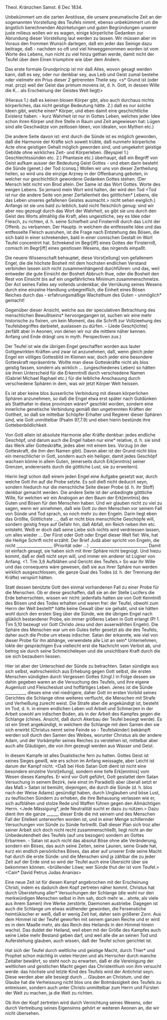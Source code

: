  Theol. Kränzchen Samst. 6 Dec 1834.

Unbekümmert um die zarten Anstösse, die unsere pneumatische Zeit an der sogenannten Vorstellung des Teufels nimmt, ebenso unbekümmert um die ängstlich berechnenden Abzirkelungen und guten Begründungen unserer juste milieus wollen wir es wagen, einige körperliche Gedanken zur Abrundung dieser Vorstellung laut werden zu lassen. Wir müssen aber im Voraus den frommen Wunsch darlegen, daß ein jeder das Seinige dazu beitrage, daß - nachdem so oft und viel hinweggenommen worden ist vom Worte des Lebens, nun nicht zu viel hinzu gethan werde, damit nicht der Teufel über dem Einen triumphire wie über dem Andern.

Das erste formale Grundprincip ist mir daß Alles, wovon gesagt werden kann, daß es sey, oder nur denkbar sey, aus Leib und Geist zumal bestehe oder vielmehr ein Prius dieser 2 getrennten Theile sey. <s* Grund ist (oder mat. prcp) weil der Geist das primum movens ist, d. h. Gott, in dessen Wille die K... als Erscheinung der Geistes Welt liegt)>

(Hieraus 1.) daß es keinen blosen Körper gibt, also auch durchaus nichts körperliches, das nicht geistige Bedeutung hätte. 2.) daß es nur solche Ideen gibt, welche einen* Körper, und eben damit eine geschichtliche Existenz haben: - kurz Wahrheit ist nur in Gottes Leben, welches jeder Idee schon ihren Körper und ihre Stelle in Raum und Zeit angewiesen hat: Lügen sind alle Geschwätze von zeitlosen Ideen, von Idealen, von Mythen etc.) <Gott ist allein wahrhaftig alle Menschen aber falsch.>

Die andere Seite davon ist: erst durch die Sünde ist es möglich geworden, daß die Harmonie der Kräfte sich soweit trübte, daß nunmehr körperliche Acte ohne geistigen Gehalt möglich geworden sind, und umgekehrt geistige Gebilde ohne wirkliches Zeit- und Körperleben. (Beyspiel 1.) Geschlechtssünden etc. 2.) Phantasie etc.) überhaupt, daß ein Begriff von Geist aufkam ausser der Bedeutung Geist Gottes - und eben darin besteht die Sünde (genet.) der Tod (consq.) Wollen wir uns von dieser Zertheilung heilen, so wird uns die einzige Arzney in der Offenbarung geboten, in welcher nur geschichtlich gewordene Gedanken Gottes stehen. (Der Mensch lebt nicht von Brod allein. Der Same ist das Wort Gottes. Worte des ewigen Lebens. So jemand mein Wort wird halten, der wird den Tod <Tod ist nur die andere Seite von jener Zerfallenheit des göttlichen* Lebens, die das Leben unseres gefallenen Geistes ausmacht.> nicht sehen ewiglich.) Anfangs ist sie uns bald zu leiblich, bald nicht fleischlich genug: sind wir aber neu gezeugt durch das Wort der Wahrheit, so gibt sie uns durch den Geist des Worts allmählig die Kraft, alles ungeistliche, sey es Idee oder Fleisch, zu richten, d. h. seine Schiefheit und Finsterniß durch das Licht der Offenb. zu verbannen. 
Der Hauptp. in welchem die entfesselte Idee und das entfesselte Fleisch ausruhen, ist die Frage nach Entstehung des Bösen, die sich bald in einer schrekenden, bald in einer comischen Gestalt im Wort Teufel concentrirt hat. Schrekend im Begr[iff] eines Gottes der Finsterniß, comisch im Begr[iff] eines geistlosen Wesens, das nirgends einpaßt.

Die neuere Wissenschaft behauptet, diese Vorst[ellung] von gefallenem Engel, die die höchste Bosheit mit dem hochsten endlichen Verstand verbinden lassen sich nicht zusammenhängend durchführen: und das, weil entweder die gute Einsicht der Bosheit Abbruch thue, oder die Bosheit den Rest von Einsicht bis auf ein ungefährliches Minimum zusammenschmelze. Der Act seines Falles sey vollends undenkbar, die Verrükung seines Wesens durch eine einzelne Handlung unbegreiflich, die Einheit eines Bösen Reiches durch das - erfahrungsmäßige Wachsthum des Guten - unmöglich* gemacht!

Gegenüber dieser Ansicht, welche aus der speculativen Betrachtung des menschlichen Bewußtseins* hervorgegangen ist, suchen wir eine mehr historische zu fixiren, um kein Moment, das die Schrift zur Vollzieehung des Teufelsbegriffes darbietet, auslassen zu dürfen. - (Jede Gesch[ichte] zerfällt aber in Aeonen, von denen wir nur die mittlere näher kennen. Anfang und Ende drängt uns in myth. Perspectiven zus.)

Der Teufel ist wie die übrigen Engel geschaffen worden aus lauter Gottgewirkten Kräften und zwar ist anzunehmen, daß, wenn gleich jeder Engel ein völliges Gottesbild im Kleinen war, doch jeder eine besondere Gotteskraft repräsentirte. Wollte man diese Gotteskräfte nicht als blos geistig fassen, sondern als wirklich ... (ungeschiedenes Leben) so hätten sie ihren Unterscheid für die Erkenntniß durch verschiedene Namen (Gabriel Michael Raphael etc.) für die leibliche Anschauung durch verschiedene Sphären in dem, was wir jetzt Körper Welt heissen.

Es ist aber keine blos äusserliche Verbindung mit diesen körperlichen Sphären anzunehmen, so daß die Engel etwa erst später nach Gutdünken als Statthalter in diese provinzen wären* geschikt worden, sondern eine innerliche genetische Verbindung gemäß den ungetrennten Kräften der Gottheit, so daß sie mittelbar Schöpfer Erhalter und Regierer dieser Sphären sind, wie Gott unmittelbar (Psalm 97,7.9) und eben hierin bestünde ihre Gottebenbildlichkeit.

Von Gott allein ist absolute Harmonie aller Kräfte denkbar: jedes endliche Geschöpf, und darum auch die Engel haben nur eine* relative, d. h. sie sind das Werk aller Gotteskräfte, jedes aber mit einem bes. Vorzug (in der Gotteskraft, die ihm den Namen gibt). Davon aber ist der Grund nicht blos ein menschlicher in Gott, sondern auch ein heiliger, damit jedes Geschöpf wachsen könne in allem Guten, (einerseits durch Erk[enntnis] seiner Grenzen, andererseits durch die göttliche Lust, sie zu erweitern).

Hierin liegt schon daß einem jeden Engel eine Aufgabe gesetzt war, durch welche Gott ihn auf die Probe setzte. Es soll dieß nicht deducirt seyn, sondern hiedurch nur die menschliche Seite dieser Probe (d. h. ihr Stoff) denkbar gemacht werden. Die andere Seite ist der unbedingte göttliche Wille, für welchen wir ein Analogon an den Baum der Erk[enntnis] des Guten und Bösen für den Menschen haben. Und wir glauben nicht zu viel zu sagen, wenn wir annehmen, daß wie Gott zu dem Menschen vor seinem Fall von Sünde und Tod sprach, so noch mehr zu den Engeln. Darin liegt eben das Größte, Göttlichste ..., daß er nicht blos menschliche Geschöpfe will, sondern geistig freye auf Gefahr hin, daß Abfall, ein Reich neben ihm etc. entsteht. Weiß er doch daß seine Liebe sich nichts wird verdriessen lassen, um alles wieder ... Der Fürst oder Gott oder Engel dieser Welt fiel: Wie, hat die Heilige Schrift nicht erzählt. Der Brief Judä aber spricht von Engeln, die nicht __________________ (Priorität oder ...) _____________________________ Damit ist einfach gesagt, sie haben sich mit ihrer Sphäre nicht begnügt. Und hiezu kommt, daß er dieß nicht seyn will, und immer ein anderer ist Lügner von Anfang. <1. Tim 3,6 Aufblähen und Gericht des Teufels.> So war ihr Wille und das consequens wäre gewesen, daß sie aus ihrer Sphäre nun werden wirklich ausgeschlossen, die ganze Qual des Todes (d. h. der Trennung der Kräfte) verspürt hätten.

Statt dessen benützte Gott den einmal vorhandenen Fall zu einer Probe für die Menschen. Ob er diese geschaffen, daß sie an der Stelle Lucifers die Erde beherrschten, wissen wir nicht: jedenfalls hatten sie von Gott Kenntniß des Bösen und des Todes erhalten und waren frei: der Teufel, obwohl zum Herrn der Welt bestellt* hätte keine Gewalt über sie gehabt, und sie hätten wohl durch den ersten Sieg über die Sünde, wie die übrigen Engel nach glüklich bestandener Probe, ein immer größeres Leben in Gott erlangt (Pl 1. Tim 5,10 bezeugt vor Gott Christo Jesu und den auserwählten Engeln). Die Sphäre des Menschen war um ein Gutes tiefer gesetzt als die des Teufels, daher auch die Probe um etwas irdischer. Satan der erkannte, wie viel von dieser Probe für ihn abhänge, verwendete alle List an sein* Unternehmen, lokte der gesprächigen Eva vielleicht erst die Nachricht vom Verbot ab, und betrog sie durch seine Schmeicheleyen und die unsichtbare Kraft durch die sie sich bezaubern liessen.

Hier ist aber der Unterschied der Sünde zu betrachten. Satan sündigte aus sich selbst, wahrscheinlich aus Erhebung gegen Gott selbst, die ersten Menschen sündigten durch Vergessen Gottes (Ungl.) in Folge dessen sie dahin gegeben waren an die Versuchung des Teufels, und ihre eigene Augenlust und Fleischeslust und hoffärtiges Leben. Jenes ist die Sünde __________, dieses eine viel niedrigere, daher Gott im ersten Vorbild seines Gerichtes die Schlange ohne weiteres verflucht, die Menschen mit Strafe und Verheißung zurecht weist. Die Strafe aber die angekündigt ist, besteht im Tod, d. h. in einem endlichen Leben voll Arbeit und Schmerzen in der Arbeit sowohl am irdischen Boden, als in der Arbeit des Kampfes gegen die Schlange (chines. Ansicht, daß durch Akerbau der Teufel besiegt werde). Es ist ein Streit angekündigt, in welchem die Schlange mit dem Samen den sie sich erwirbt (Christus nennt seine Feinde so - Teufelskinder) bekämpft werden soll durch den Samen des Weibes, worunter Christus als der andere Adam, und der Vorkämpfer seines Reiches zu verstehen ist, mittelbar aber auch alle Gläubigen, die von ihm gezeugt werden aus Wasser und Geist.

In diesem Kampfe ist alles Dualistische fern zu halten. Gottes Geist ist seines Sieges gewiß, wie ers schon im Anfang weissagte, aber Leicht ist darum der Kampf nicht. <Daß bei Hiob Satan Gott dient ist nicht eine besondere einzelne Vorst[ellung], sondern eine tiefe Erk[enntnis] vom Wesen dieses Kampfes. Er wird vor Gott geführt, Gott gestattet dem Satan Versuchung in seinem Bezirk, (wie einst im Paradieß) aber überall setzt er das Maß.> Satan ist bemüht, diejenigen, die durch die Sünde (d. h. blos nach der Weise Adams) gesündigt haben, durch Unglauben und böse Lust, zu teuflischen Sündern zu erheben, <der Teufel kommt und nimmt das Wort> die ihre Behausung verlassen wie er, sich aufblähen und stolze Rede und Waffen führen gegen den Allmächtigen Herrn. <Jede Mässigung*, jede Neutralität sucht er dazu zu nützen.> Dazu dient ihm die ganze ______ dieser Erde die mit seinem und des Menschen Fall der Eitelkeit unterworfen worden ist, und in einer Menge schillernder Versuchungen von Sünde zu Sünde fortreißt. Daß dieser Plan sich troz aller seiner Arbeit sich doch nicht recht zusammenschließt, liegt nicht an der Unbedeutendheit des Teufels (auf uns bezogen) sondern an Gottes Erbarmen. - Satan ist auch nicht das absolut Böse ohne alle Veränderung, sondern ein Böses, das auch seine Zeiten, seine Launen, seine Grade hat, kurz ein endlich persönliches Böses, das aber auf unserer Erde seine Macht hat durch die erste Sünde: und die Menschen sind ja zählbar die zu jeder Zeit auf der Erde sind so wird der Teufel auch eine Übersicht über sie bekommen können. <brüllender Löwe; wer Sünde thut der ist vom Teufel.> <Cain* David Petrus Judas Ananias>

Eine neue Zeit ist für diesen Kampf angebrochen mit der Erscheinung Christi, indem es dadurch dem Kopf zertreten näher kommt. Christus hat durch Überstehung aller* Versuchungen der Schlange (die wohl nur den merkwürdigen Menschen selbst in ihm sah, doch mehr w... ahnte, als viele aus ihrem Samen) ihre Werke zerstörte, Daemonen austriebe. Dagegen ist auch die Schlange um etwas wüthender geworden, die Fersenstiche heimtükischer er weiß, daß er wenig Zeit hat, daher sein größerer Zorn. Aus dem Himmel ist der Teufel geworfen mit seinem ganzen Reiche und er wird es in dem Maaße mehr, als das Reich des Heilands in den Himmel hinein wachst. Das duldet der Heiland, weil eben mit der Größe des Kampfes auch seine Liebe mehr Bestand geben darf, und weil alle die an seinen Tod und Auferstehung glauben, auch wissen, daß der Teufel schon gerichtet ist.

Hat sich der Teufel durch weltliche und geistige Macht, durch Thier* und Prophet schon mächtig in vielen Herzen und als Herrscher durch manche Zeitalter bewährt, so steht noch zu erwarten, daß er die Vereinigung der weltlichen und geistlichen Macht gegen das Christenthum von ihm versucht werde: das höchste und letzte Kind des Teufels wird der Antichrist seyn. 
Diese werden aber alle besiegt durch ... Glauben an Christum, und der Glaube hat die Verheissung nicht blos uns der Botmässigkeit des Teufels zu entreissen, sondern auch unter Christo unmittelbar zum Herrn und Fürsten der Welt zu machen, ja die Welt zu richten.

Ob ihm der Kopf zertreten wird durch Vernichtung seines Wesens, oder durch Vertreibung seines Eigensinns gehört er weiteren Aeonen an, die wir nicht übersehen.

